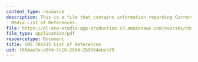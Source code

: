 ```yaml
---
content_type: resource
description: This is a file that contains information regarding Current Debates in
  Media List of References.
file: https://ol-ocw-studio-app-production.s3.amazonaws.com/courses/cms-701-current-debates-in-media-spring-2015/f884ae7ed8fd7c182894269564ebcb79_MITCMS_701S15_References.pdf
file_type: application/pdf
resourcetype: Document
title: CMS.701s15 List of References
uid: f884ae7e-d8fd-7c18-2894-269564ebcb79
---
```

